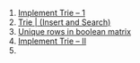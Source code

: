 1. [Implement Trie – 1](https://leetcode.com/problems/implement-trie-prefix-tree/)
2. [Trie | (Insert and Search)](https://www.geeksforgeeks.org/trie-insert-and-search/)
3. [Unique rows in boolean matrix](https://practice.geeksforgeeks.org/problems/unique-rows-in-boolean-matrix/1)
4. [Implement Trie – II](https://www.codingninjas.com/codestudio/problems/implement-trie_1387095?topList=striver-sde-sheet-problems&utm_source=striver&utm_medium=website)
5. 
